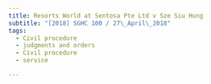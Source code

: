 ```yaml
---
title: Resorts World at Sentosa Pte Ltd v Sze Siu Hung 
subtitle: "[2018] SGHC 100 / 27\_April\_2018"
tags:
  - Civil procedure
  - judgments and orders
  - Civil procedure
  - service

---
```


